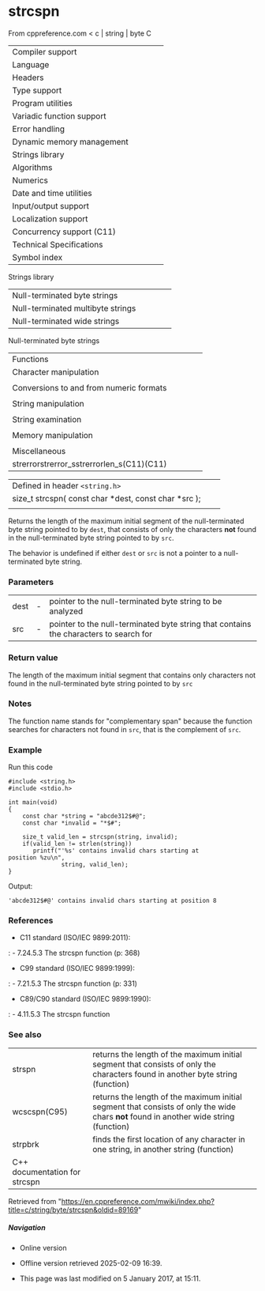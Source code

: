 # strcspn

From cppreference.com
< c‎ | string‎ | byte
 C

|  |  |  |  |  |
| --- | --- | --- | --- | --- |
| Compiler support | | | | |
| Language | | | | |
| Headers | | | | |
| Type support | | | | |
| Program utilities | | | | |
| Variadic function support | | | | |
| Error handling | | | | |
| Dynamic memory management | | | | |
| Strings library | | | | |
| Algorithms | | | | |
| Numerics | | | | |
| Date and time utilities | | | | |
| Input/output support | | | | |
| Localization support | | | | |
| Concurrency support (C11) | | | | |
| Technical Specifications | | | | |
| Symbol index | | | | |

 Strings library

|  |  |  |  |  |
| --- | --- | --- | --- | --- |
| Null-terminated byte strings | | | | |
| Null-terminated multibyte strings | | | | |
| Null-terminated wide strings | | | | |

 Null-terminated byte strings

|  |  |  |  |  |
| --- | --- | --- | --- | --- |
| Functions | | | | |
| Character manipulation | | | | |
| |  |  |  |  |  | | --- | --- | --- | --- | --- | | isalnum | | | | | | isalpha | | | | | | islower | | | | | | isupper | | | | | | isdigit | | | | | | isxdigit | | | | | | isblank(C99) | | | | | | |  |  |  |  |  | | --- | --- | --- | --- | --- | | iscntrl | | | | | | isgraph | | | | | | isspace | | | | | | isprint | | | | | | ispunct | | | | | | tolower | | | | | | toupper | | | | | |
| Conversions to and from numeric formats | | | | |
| |  |  |  |  |  | | --- | --- | --- | --- | --- | | atoiatolatoll(C99) | | | | | | atof | | | | | | strtolstrtoll(C99) | | | | | | strtoulstrtoull(C99) | | | | | | |  |  |  |  |  | | --- | --- | --- | --- | --- | | strtoimaxstrtoumax(C99)(C99) | | | | | | strtofstrtodstrtold(C99)(C99) | | | | | | strfromfstrfromdstrfroml(C23)(C23)(C23) | | | | | |
| String manipulation | | | | |
| |  |  |  |  |  | | --- | --- | --- | --- | --- | | strcpystrcpy_s(C11) | | | | | | strncpystrncpy_s(C11) | | | | | | strcatstrcat_s(C11) | | | | | | |  |  |  |  |  | | --- | --- | --- | --- | --- | | strncatstrncat_s(C11) | | | | | | strxfrm | | | | | | strdup(C23) | | | | | | strndup(C23) | | | | | |  | | | | | |
| String examination | | | | |
| |  |  |  |  |  | | --- | --- | --- | --- | --- | | strlenstrnlen_s(C11) | | | | | | strcmp | | | | | | strncmp | | | | | | strcoll | | | | | | strchr | | | | | | strrchr | | | | | | |  |  |  |  |  | | --- | --- | --- | --- | --- | | strspn | | | | | | ****strcspn**** | | | | | | strpbrk | | | | | | strstr | | | | | | strtokstrtok_s(C11) | | | | | |  | | | | | |
| Memory manipulation | | | | |
| |  |  |  |  |  | | --- | --- | --- | --- | --- | | memchr | | | | | | memcmp | | | | | | memsetmemset_explicitmemset_s(C23)(C11) | | | | | | |  |  |  |  |  | | --- | --- | --- | --- | --- | | memcpymemcpy_s(C11) | | | | | | memmovememmove_s(C11) | | | | | | memccpy(C23) | | | | | |
| Miscellaneous | | | | |
| strerrorstrerror_sstrerrorlen_s(C11)(C11) | | | | |

|  |  |  |
| --- | --- | --- |
| Defined in header `<string.h>` |  |  |
| size_t strcspn( const char \*dest, const char \*src ); |  |  |
|  |  |  |

Returns the length of the maximum initial segment of the null-terminated byte string pointed to by `dest`, that consists of only the characters **not** found in the null-terminated byte string pointed to by `src`.

The behavior is undefined if either `dest` or `src` is not a pointer to a null-terminated byte string.

### Parameters

|  |  |  |
| --- | --- | --- |
| dest | - | pointer to the null-terminated byte string to be analyzed |
| src | - | pointer to the null-terminated byte string that contains the characters to search for |

### Return value

The length of the maximum initial segment that contains only characters not found in the null-terminated byte string pointed to by `src`

### Notes

The function name stands for "complementary span" because the function searches for characters not found in `src`, that is the complement of `src`.

### Example

Run this code

```
#include <string.h>
#include <stdio.h>
 
int main(void)
{
    const char *string = "abcde312$#@";
    const char *invalid = "*$#";
 
    size_t valid_len = strcspn(string, invalid);
    if(valid_len != strlen(string))
       printf("'%s' contains invalid chars starting at position %zu\n",
               string, valid_len);
}

```

Output:

```
'abcde312$#@' contains invalid chars starting at position 8

```

### References

- C11 standard (ISO/IEC 9899:2011):

:   - 7.24.5.3 The strcspn function (p: 368)

- C99 standard (ISO/IEC 9899:1999):

:   - 7.21.5.3 The strcspn function (p: 331)

- C89/C90 standard (ISO/IEC 9899:1990):

:   - 4.11.5.3 The strcspn function

### See also

|  |  |
| --- | --- |
| strspn | returns the length of the maximum initial segment that consists   of only the characters found in another byte string   (function) |
| wcscspn(C95) | returns the length of the maximum initial segment that consists   of only the wide chars **not** found in another wide string   (function) |
| strpbrk | finds the first location of any character in one string, in another string   (function) |
| C++ documentation for strcspn | |

Retrieved from "<https://en.cppreference.com/mwiki/index.php?title=c/string/byte/strcspn&oldid=89169>"

##### Navigation

- Online version
- Offline version retrieved 2025-02-09 16:39.

- This page was last modified on 5 January 2017, at 15:11.